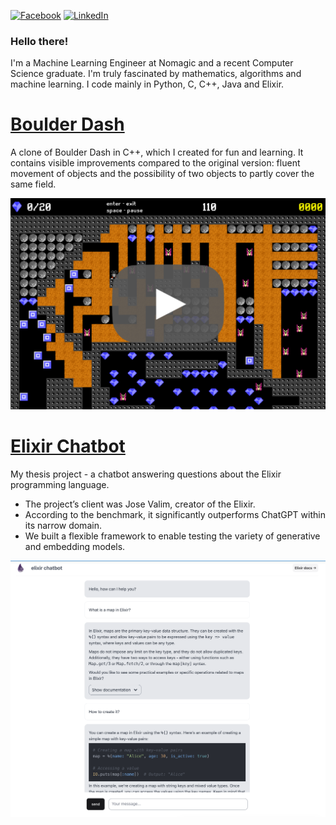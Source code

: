 [![Facebook](https://img.shields.io/badge/Facebook-%231877F2.svg?style=for-the-badge&logo=Facebook&logoColor=white)](https://www.facebook.com/profile.php?id=100005805667082)
[![LinkedIn](https://img.shields.io/badge/linkedin-%230077B5.svg?style=for-the-badge&logo=linkedin&logoColor=white)](https://www.linkedin.com/in/szymon-go%C5%82%C4%99biowski-030115204/)

### Hello there!
I'm a Machine Learning Engineer at Nomagic and a recent Computer Science graduate. I'm truly fascinated by mathematics, algorithms and machine learning. I code mainly in Python, C, C++, Java and Elixir.

# [Boulder Dash](https://github.com/sgol13/boulder-dash)

A clone of Boulder Dash in C++, which I created for fun and learning. It contains visible improvements compared to the original version: fluent movement of objects and the possibility of two objects to partly cover the same field.

<a href="https://www.youtube.com/watch?v=LvDFsZE7p5g">
         <img alt="Boulder Dash video" src="boulder_dash.png" width=800">
</a>

# [Elixir Chatbot](https://github.com/sgol13/elixir-chatbot)

My thesis project - a chatbot answering questions about the Elixir programming language. 
- The project’s client was Jose Valim, creator of the Elixir.
- According to the benchmark, it significantly outperforms ChatGPT within its narrow domain.
- We built a flexible framework to enable testing the variety of generative and embedding models.

<a href="elixir_chatbot.png">
         <img alt="Boulder Dash video" src="elixir_chatbot.png" width=800">
</a>

</br>
</br>
